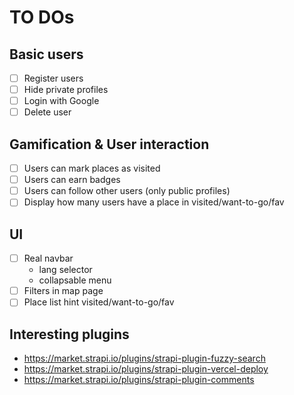 # TO DOs

## Basic users

- [ ] Register users
- [ ] Hide private profiles
- [ ] Login with Google
- [ ] Delete user

## Gamification & User interaction

- [ ] Users can mark places as visited
- [ ] Users can earn badges
- [ ] Users can follow other users (only public profiles)
- [ ] Display how many users have a place in visited/want-to-go/fav

## UI

- [ ] Real navbar
  - lang selector
  - collapsable menu
- [ ] Filters in map page
- [ ] Place list hint visited/want-to-go/fav

## Interesting plugins

- <https://market.strapi.io/plugins/strapi-plugin-fuzzy-search>
- <https://market.strapi.io/plugins/strapi-plugin-vercel-deploy>
- <https://market.strapi.io/plugins/strapi-plugin-comments>
